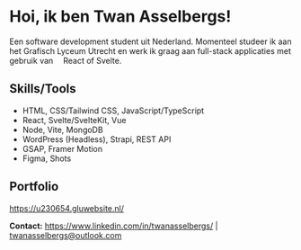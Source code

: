 # Hoi, ik ben Twan Asselbergs!

Een software development student uit Nederland. Momenteel studeer ik aan het Grafisch Lyceum Utrecht en werk ik graag aan full-stack applicaties met gebruik van <img src="https://cdn.jsdelivr.net/gh/devicons/devicon/icons/react/react-original.svg" width="10" height="10"/> React of Svelte.

## Skills/Tools
- HTML, CSS/Tailwind CSS, JavaScript/TypeScript
- React, Svelte/SvelteKit, Vue
- Node, Vite, MongoDB
- WordPress (Headless), Strapi, REST API
- GSAP, Framer Motion
- Figma, Shots

## Portfolio

https://u230654.gluwebsite.nl/

**Contact:** https://www.linkedin.com/in/twanasselbergs/ | twanasselbergs@outlook.com
